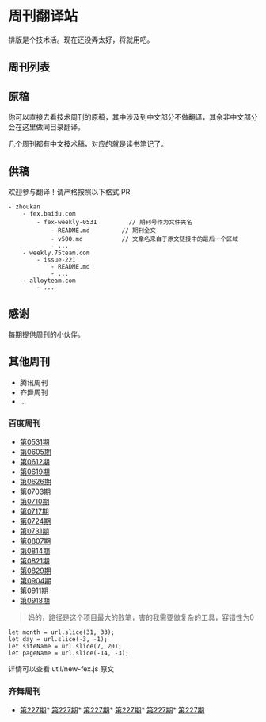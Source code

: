 # 周刊翻译站

排版是个技术活。现在还没弄太好，将就用吧。

## 周刊列表

## 原稿

你可以直接去看技术周刊的原稿，其中涉及到中文部分不做翻译，其余非中文部分会在这里做同目录翻译。

几个周刊都有中文技术稿，对应的就是读书笔记了。

## 供稿

欢迎参与翻译！请严格按照以下格式 PR

    - zhoukan
        - fex.baidu.com
            - fex-weekly-0531         // 期刊号作为文件夹名
                - README.md         // 期刊全文
                - v500.md           // 文章名来自于原文链接中的最后一个区域
                - ...
        - weekly.75team.com
            - issue-221
                - README.md         
                - ...
        - alloyteam.com
            - ...

## 感谢

每期提供周刊的小伙伴。

## 其他周刊

* 腾讯周刊
* 齐舞周刊
* ...

### 百度周刊

* [第0531期](./fex.baidu.com/fex-weekly-0531/README.md)
* [第0605期](./fex.baidu.com/fex-weekly-0605/README.md)
* [第0612期](./fex.baidu.com/fex-weekly-0612/README.md)
* [第0619期](./fex.baidu.com/fex-weekly-0619/README.md)
* [第0626期](./fex.baidu.com/fex-weekly-0626/README.md)
* [第0703期](./fex.baidu.com/fex-weekly-0703/README.md)
* [第0710期](./fex.baidu.com/fex-weekly-0710/README.md)
* [第0717期](./fex.baidu.com/fex-weekly-0717/README.md)
* [第0724期](./fex.baidu.com/fex-weekly-0724/README.md)
* [第0731期](./fex.baidu.com/fex-weekly-0731/README.md)
* [第0807期](./fex.baidu.com/fex-weekly-0807/README.md)
* [第0814期](./fex.baidu.com/fex-weekly-0814/README.md)
* [第0821期](./fex.baidu.com/fex-weekly-0821/README.md)
* [第0829期](./fex.baidu.com/fex-weekly-0829/README.md)
* [第0904期](./fex.baidu.com/fex-weekly-0904/README.md)
* [第0911期](./fex.baidu.com/fex-weekly-0911/README.md)
* [第0918期](./fex.baidu.com/fex-weekly-0918/README.md)

> 妈的，路径是这个项目最大的败笔，害的我需要做复杂的工具，容错性为0

```
let month = url.slice(31, 33);
let day = url.slice(-3, -1);
let siteName = url.slice(7, 20);
let pageName = url.slice(-14, -3);
```

详情可以查看 util/new-fex.js 原文

### 齐舞周刊

* [第227期](./weekly.75team.com/issue227/README.md)* [第227期](./weekly.75team.com/issue227/README.md)* [第227期](./weekly.75team.com/issue227/README.md)* [第227期](./weekly.75team.com/issue227/README.md)* [第227期](./weekly.75team.com/issue227/README.md)* [第227期](./weekly.75team.com/issue227/README.md)